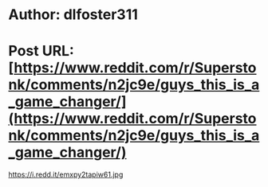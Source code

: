# Author: dlfoster311
# Post URL: [https://www.reddit.com/r/Superstonk/comments/n2jc9e/guys_this_is_a_game_changer/](https://www.reddit.com/r/Superstonk/comments/n2jc9e/guys_this_is_a_game_changer/)


https://i.redd.it/emxpy2tapiw61.jpg